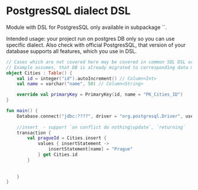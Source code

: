 # PostgresSQL dialect DSL
Module with DSL for PostgresSQL only available in subpackage ``. 

Intended usage: your project run on postgres DB only so you can use specific dialect. Also check with 
official PostgresSQL, that version of your database supports all features, which you use in DSL.


```kotlin
// Cases which are not covered here may be covered in common SQL DSL or in tests in this module.
// Example assumes, that DB is already migrated to corresponding data model.
object Cities : Table() {
    val id = integer("id").autoIncrement() // Column<Int>
    val name = varchar("name", 50) // Column<String>

    override val primaryKey = PrimaryKey(id, name = "PK_Cities_ID")
}

fun main() {
    Database.connect("jdbc:????", driver = "org.postgresql.Driver", user = "root", password = "")
    
    //insert  - support `on conflict do nothing|update`, `returning`
    transaction {
        val pragueId = Cities.insert {
            values { insertStatement ->
                insertStatement[name] = "Prague"
            } get Cities.id
        }
        
        
    }
}
```